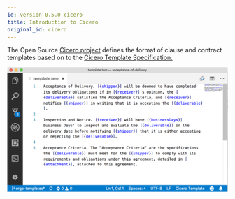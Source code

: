 ```yaml
---
id: version-0.5.0-cicero
title: Introduction to Cicero
original_id: cicero
---
```


The Open Source [Cicero project](https://github.com/accordproject/cicero) defines the format of clause and contract templates based on to the [Cicero Template Specification.](cicero-specification.md)

![Template Grammar](/docs/assets/grammar.png)
